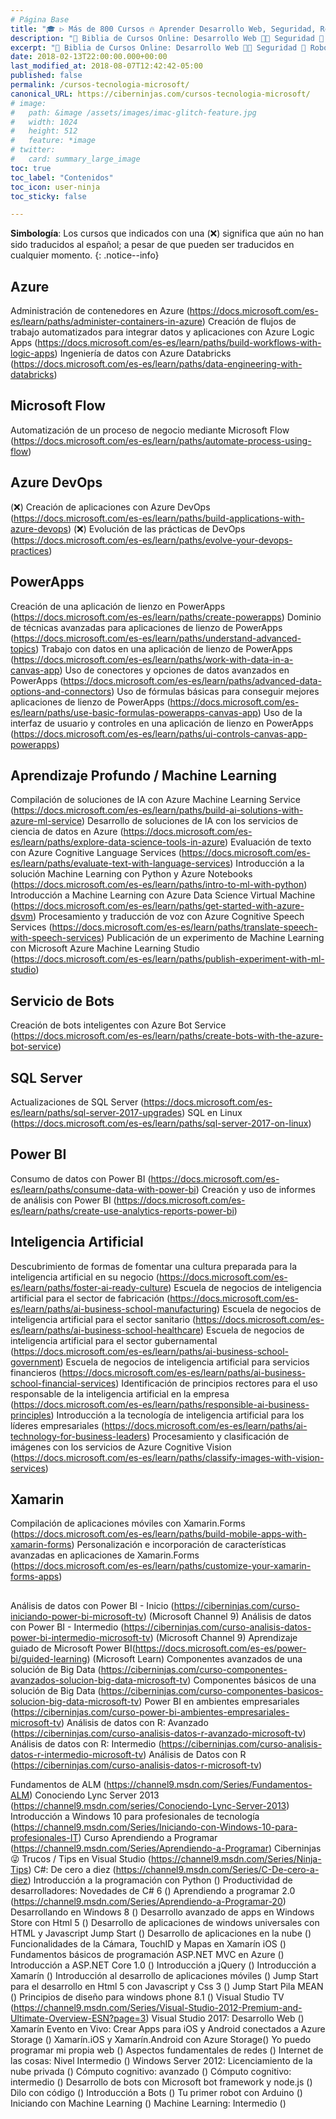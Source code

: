 ```yaml
---
# Página Base
title: "🎓 ▷ Más de 800 Cursos 🔥 Aprender Desarrollo Web, Seguridad, Robótica, Blockchain, Domótica"
description: "🚀 Biblia de Cursos Online: Desarrollo Web 👩‍💻 Seguridad 🔐 Robótica 🤖 Redes 🕸 Criptomonedas 🏠 Domótica 💻 & Más ¡💥 100% GRATIS y en ESPAÑOL 💥!"
excerpt: "🚀 Biblia de Cursos Online: Desarrollo Web 👩‍💻 Seguridad 🔐 Robótica 🤖 Redes 🕸 Criptomonedas 🏠 Domótica 💻 & Más ¡💥 100% GRATIS y en ESPAÑOL 💥!"
date: 2018-02-13T22:00:00.000+00:00
last_modified_at: 2018-08-07T12:42:42-05:00
published: false
permalink: /cursos-tecnologia-microsoft/
canonical_URL: https://ciberninjas.com/cursos-tecnologia-microsoft/
# image: 
#   path: &image /assets/images/imac-glitch-feature.jpg
#   width: 1024
#   height: 512
#   feature: *image
# twitter:
#   card: summary_large_image
toc: true
toc_label: "Contenidos"
toc_icon: user-ninja
toc_sticky: false

---
```

<!-- CURSOS AGREGADOS DESDE AQUI: https://docs.microsoft.com/es-es/learn/browse/?resource_type=learning%20path&page=2 
mME HE QUEDADO A PARTIR DE CREACIÓN DE UNA APLICACIÓN CONTROLADA POR MODELOS EN POWERAPPS -->
**Simbología**: Los cursos que indicados con una (❌) significa que aún no han sido traducidos al español; a pesar de que pueden ser traducidos en cualquier momento. 
{: .notice--info}

## Azure

Administración de contenedores en Azure (https://docs.microsoft.com/es-es/learn/paths/administer-containers-in-azure)
Creación de flujos de trabajo automatizados para integrar datos y aplicaciones con Azure Logic Apps (https://docs.microsoft.com/es-es/learn/paths/build-workflows-with-logic-apps)
Ingeniería de datos con Azure Databricks (https://docs.microsoft.com/es-es/learn/paths/data-engineering-with-databricks)

## Microsoft Flow

Automatización de un proceso de negocio mediante Microsoft Flow (https://docs.microsoft.com/es-es/learn/paths/automate-process-using-flow)

## Azure DevOps

(❌) Creación de aplicaciones con Azure DevOps (https://docs.microsoft.com/es-es/learn/paths/build-applications-with-azure-devops)
(❌) Evolución de las prácticas de DevOps (https://docs.microsoft.com/es-es/learn/paths/evolve-your-devops-practices)

## PowerApps

Creación de una aplicación de lienzo en PowerApps (https://docs.microsoft.com/es-es/learn/paths/create-powerapps)
Dominio de técnicas avanzadas para aplicaciones de lienzo de PowerApps (https://docs.microsoft.com/es-es/learn/paths/understand-advanced-topics)
Trabajo con datos en una aplicación de lienzo de PowerApps (https://docs.microsoft.com/es-es/learn/paths/work-with-data-in-a-canvas-app)
Uso de conectores y opciones de datos avanzados en PowerApps (https://docs.microsoft.com/es-es/learn/paths/advanced-data-options-and-connectors)
Uso de fórmulas básicas para conseguir mejores aplicaciones de lienzo de PowerApps (https://docs.microsoft.com/es-es/learn/paths/use-basic-formulas-powerapps-canvas-app)
Uso de la interfaz de usuario y controles en una aplicación de lienzo en PowerApps (https://docs.microsoft.com/es-es/learn/paths/ui-controls-canvas-app-powerapps)

## Aprendizaje Profundo / Machine Learning

Compilación de soluciones de IA con Azure Machine Learning Service (https://docs.microsoft.com/es-es/learn/paths/build-ai-solutions-with-azure-ml-service)
Desarrollo de soluciones de IA con los servicios de ciencia de datos en Azure (https://docs.microsoft.com/es-es/learn/paths/explore-data-science-tools-in-azure)
Evaluación de texto con Azure Cognitive Language Services (https://docs.microsoft.com/es-es/learn/paths/evaluate-text-with-language-services)
Introducción a la solución Machine Learning con Python y Azure Notebooks (https://docs.microsoft.com/es-es/learn/paths/intro-to-ml-with-python)
Introducción a Machine Learning con Azure Data Science Virtual Machine (https://docs.microsoft.com/es-es/learn/paths/get-started-with-azure-dsvm)
Procesamiento y traducción de voz con Azure Cognitive Speech Services (https://docs.microsoft.com/es-es/learn/paths/translate-speech-with-speech-services)
Publicación de un experimento de Machine Learning con Microsoft Azure Machine Learning Studio (https://docs.microsoft.com/es-es/learn/paths/publish-experiment-with-ml-studio)

## Servicio de Bots

Creación de bots inteligentes con Azure Bot Service (https://docs.microsoft.com/es-es/learn/paths/create-bots-with-the-azure-bot-service)

## SQL Server

Actualizaciones de SQL Server (https://docs.microsoft.com/es-es/learn/paths/sql-server-2017-upgrades)
SQL en Linux (https://docs.microsoft.com/es-es/learn/paths/sql-server-2017-on-linux)

## Power BI

Consumo de datos con Power BI (https://docs.microsoft.com/es-es/learn/paths/consume-data-with-power-bi)
Creación y uso de informes de análisis con Power BI (https://docs.microsoft.com/es-es/learn/paths/create-use-analytics-reports-power-bi)

## Inteligencia Artificial

Descubrimiento de formas de fomentar una cultura preparada para la inteligencia artificial en su negocio (https://docs.microsoft.com/es-es/learn/paths/foster-ai-ready-culture)
Escuela de negocios de inteligencia artificial para el sector de fabricación (https://docs.microsoft.com/es-es/learn/paths/ai-business-school-manufacturing)
Escuela de negocios de inteligencia artificial para el sector sanitario (https://docs.microsoft.com/es-es/learn/paths/ai-business-school-healthcare)
Escuela de negocios de inteligencia artificial para el sector gubernamental (https://docs.microsoft.com/es-es/learn/paths/ai-business-school-government)
Escuela de negocios de inteligencia artificial para servicios financieros (https://docs.microsoft.com/es-es/learn/paths/ai-business-school-financial-services)
Identificación de principios rectores para el uso responsable de la inteligencia artificial en la empresa (https://docs.microsoft.com/es-es/learn/paths/responsible-ai-business-principles)
Introducción a la tecnología de inteligencia artificial para los líderes empresariales (https://docs.microsoft.com/es-es/learn/paths/ai-technology-for-business-leaders)
Procesamiento y clasificación de imágenes con los servicios de Azure Cognitive Vision (https://docs.microsoft.com/es-es/learn/paths/classify-images-with-vision-services)

## Xamarin

Compilación de aplicaciones móviles con Xamarin.Forms (https://docs.microsoft.com/es-es/learn/paths/build-mobile-apps-with-xamarin-forms)
Personalización e incorporación de características avanzadas en aplicaciones de Xamarin.Forms (https://docs.microsoft.com/es-es/learn/paths/customize-your-xamarin-forms-apps)

## 
## 
## 



<!-- cursos de NOTEPAD: PUBLICACIONES FACEBOOK -->
Análisis de datos con Power BI - Inicio (https://ciberninjas.com/curso-iniciando-power-bi-microsoft-tv) (Microsoft Channel 9)
Análisis de datos con Power BI - Intermedio (https://ciberninjas.com/curso-analisis-datos-power-bi-intermedio-microsoft-tv) (Microsoft Channel 9)
Aprendizaje guiado de Microsoft Power BI(https://docs.microsoft.com/es-es/power-bi/guided-learning) (Microsoft Learn)
Componentes avanzados de una solución de Big Data (https://ciberninjas.com/curso-componentes-avanzados-solucion-big-data-microsoft-tv)
Componentes básicos de una solución de Big Data (https://ciberninjas.com/curso-componentes-basicos-solucion-big-data-microsoft-tv)
Power BI en ambientes empresariales (https://ciberninjas.com/curso-power-bi-ambientes-empresariales-microsoft-tv)
Análisis de datos con R: Avanzado (https://ciberninjas.com/curso-analisis-datos-r-avanzado-microsoft-tv)
Análisis de datos con R: Intermedio (https://ciberninjas.com/curso-analisis-datos-r-intermedio-microsoft-tv)
Análisis de Datos con R (https://ciberninjas.com/curso-analisis-datos-r-microsoft-tv)
<!-- VOY POR AQUI. FALTA DESDE AQUI HASTA ABAJO 👇👇👇👇👇👇 -->
<!-- SEGUIR BUSCANDO LOS VIDEOS AQUI: https://channel9.msdn.com -->
Fundamentos de ALM (https://channel9.msdn.com/Series/Fundamentos-ALM)
Conociendo Lync Server 2013 (https://channel9.msdn.com/series/Conociendo-Lync-Server-2013)
Introducción a Windows 10 para profesionales de tecnología (https://channel9.msdn.com/Series/Iniciando-con-Windows-10-para-profesionales-IT)
Curso Aprendiendo a Programar (https://channel9.msdn.com/Series/Aprendiendo-a-Programar)
Ciberninjas 😜 Trucos / Tips en Visual Studio (https://channel9.msdn.com/Series/Ninja-Tips)
C#: De cero a diez (https://channel9.msdn.com/Series/C-De-cero-a-diez)
Introducción a la programación con Python ()
Productividad de desarrolladores: Novedades de C# 6 ()
Aprendiendo a programar 2.0 (https://channel9.msdn.com/Series/Aprendiendo-a-Programar-20)
Desarrollando en Windows 8 ()
Desarrollo avanzado de apps en Windows Store con Html 5 ()
Desarrollo de aplicaciones de windows universales con HTML y Javascript Jump Start ()
Desarrollo de aplicaciones en la nube ()
Funcionalidades de la Cámara, TouchID y Mapas en Xamarín iOS ()
Fundamentos básicos de programación ASP.NET MVC en Azure ()
Introducción a ASP.NET Core 1.0 ()
Introducción a jQuery ()
Introducción a Xamarín ()
Introducción al desarrollo de aplicaciones móviles ()
Jump Start para el desarrollo en Html 5 con Javascript y Css 3 ()
Jump Start Pila MEAN ()
Principios de diseño para windows phone 8.1 ()
Visual Studio TV (https://channel9.msdn.com/Series/Visual-Studio-2012-Premium-and-Ultimate-Overview-ESN?page=3)
Visual Studio 2017: Desarrollo Web ()
Xamarín Evento en Vivo: Crear Apps para iOS y Android conectados a Azure Storage ()
Xamarín.iOS y Xamarín.Android con Azure Storage()
Yo puedo programar mi propia web ()
Aspectos fundamentales de redes ()
Internet de las cosas: Nivel Intermedio ()
Windows Server 2012: Licenciamiento de la nube privada ()
Cómputo cognitivo: avanzado ()
Cómputo cognitivo: intermedio ()
Desarrollo de bots con Microsoft bot framework y node.js ()
Dilo con código ()
Introducción a Bots ()
Tu primer robot con Arduino ()
Iniciando con Machine Learning ()
Machine Learning: Intermedio ()